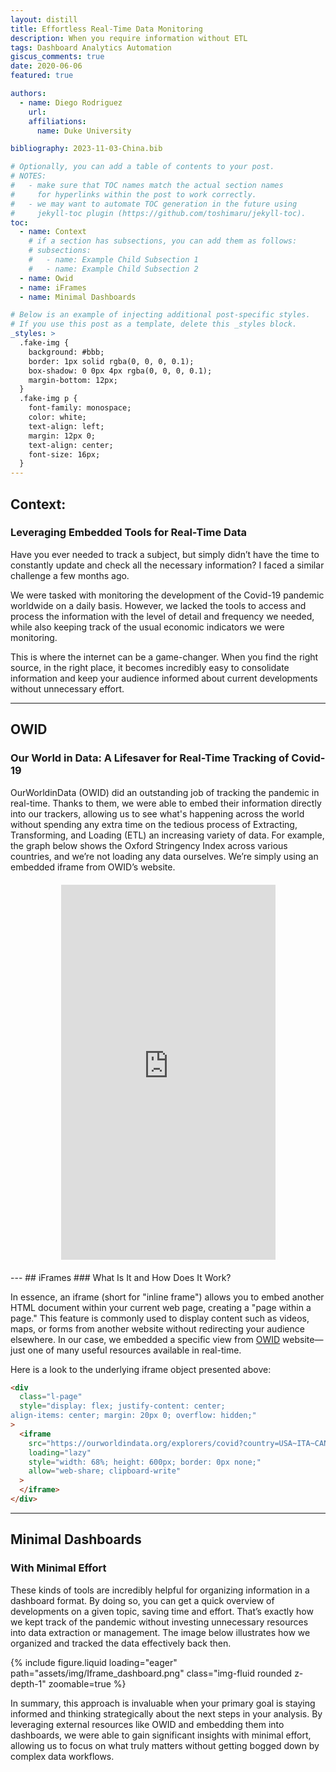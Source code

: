 ```yaml
---
layout: distill
title: Effortless Real-Time Data Monitoring
description: When you require information without ETL
tags: Dashboard Analytics Automation
giscus_comments: true
date: 2020-06-06
featured: true

authors:
  - name: Diego Rodriguez
    url:
    affiliations:
      name: Duke University

bibliography: 2023-11-03-China.bib

# Optionally, you can add a table of contents to your post.
# NOTES:
#   - make sure that TOC names match the actual section names
#     for hyperlinks within the post to work correctly.
#   - we may want to automate TOC generation in the future using
#     jekyll-toc plugin (https://github.com/toshimaru/jekyll-toc).
toc:
  - name: Context
    # if a section has subsections, you can add them as follows:
    # subsections:
    #   - name: Example Child Subsection 1
    #   - name: Example Child Subsection 2
  - name: Owid
  - name: iFrames
  - name: Minimal Dashboards

# Below is an example of injecting additional post-specific styles.
# If you use this post as a template, delete this _styles block.
_styles: >
  .fake-img {
    background: #bbb;
    border: 1px solid rgba(0, 0, 0, 0.1);
    box-shadow: 0 0px 4px rgba(0, 0, 0, 0.1);
    margin-bottom: 12px;
  }
  .fake-img p {
    font-family: monospace;
    color: white;
    text-align: left;
    margin: 12px 0;
    text-align: center;
    font-size: 16px;
  }
---
```


## Context:

### Leveraging Embedded Tools for Real-Time Data

Have you ever needed to track a subject, but simply didn’t have the time to constantly update and check all the necessary information? I faced a similar challenge a few months ago.

We were tasked with monitoring the development of the Covid-19 pandemic worldwide on a daily basis. However, we lacked the tools to access and process the information with the level of detail and frequency we needed, while also keeping track of the usual economic indicators we were monitoring.

This is where the internet can be a game-changer. When you find the right source, in the right place, it becomes incredibly easy to consolidate information and keep your audience informed about current developments without unnecessary effort.

---

## OWID

### Our World in Data: A Lifesaver for Real-Time Tracking of Covid-19

OurWorldinData (OWID) did an outstanding job of tracking the pandemic in real-time. Thanks to them, we were able to embed their information directly into our trackers, allowing us to see what's happening across the world without spending any extra time on the tedious process of Extracting, Transforming, and Loading (ETL) an increasing variety of data. For example, the graph below shows the Oxford Stringency Index across various countries, and we’re not loading any data ourselves. We’re simply using an embedded iframe from OWID’s website.

<div class="l-page" 
style="display: flex; justify-content: center; 
align-items: center; margin: 20px 0; overflow: hidden;">
<iframe src="https://ourworldindata.org/explorers/covid?country=USA~ITA~CAN~DEU~GBR~FRA&hideControls=true&Metric=Stringency+index&Interval=7-day+rolling+average&Relative+to+population=true&tab=chart" 
loading="lazy" style="width: 68%; height: 600px; border: 0px none;" 
allow="web-share; clipboard-write">
</iframe>
</div>
---
## iFrames
### What Is It and How Does It Work?

In essence, an iframe (short for "inline frame") allows you to embed another HTML document within your current web page, creating a "page within a page." This feature is commonly used to display content such as videos, maps, or forms from another website without redirecting your audience elsewhere. In our case, we embedded a specific view from [OWID](https://ourworldindata.org/metrics-explained-covid19-stringency-index) website—just one of many useful resources available in real-time.

Here is a look to the underlying iframe object presented above:

```html
<div
  class="l-page"
  style="display: flex; justify-content: center; 
align-items: center; margin: 20px 0; overflow: hidden;"
>
  <iframe
    src="https://ourworldindata.org/explorers/covid?country=USA~ITA~CAN~DEU~GBR~FRA&hideControls=true&Metric=Stringency+index&Interval=7-day+rolling+average&Relative+to+population=true&tab=chart"
    loading="lazy"
    style="width: 68%; height: 600px; border: 0px none;"
    allow="web-share; clipboard-write"
  >
  </iframe>
</div>
```

---

## Minimal Dashboards

### With Minimal Effort

These kinds of tools are incredibly helpful for organizing information in a dashboard format. By doing so, you can get a quick overview of developments on a given topic, saving time and effort. That’s exactly how we kept track of the pandemic without investing unnecessary resources into data extraction or management. The image below illustrates how we organized and tracked the data effectively back then.

{% include figure.liquid loading="eager" path="assets/img/Iframe_dashboard.png" class="img-fluid rounded z-depth-1" zoomable=true %}

In summary, this approach is invaluable when your primary goal is staying informed and thinking strategically about the next steps in your analysis. By leveraging external resources like OWID and embedding them into dashboards, we were able to gain significant insights with minimal effort, allowing us to focus on what truly matters without getting bogged down by complex data workflows.
